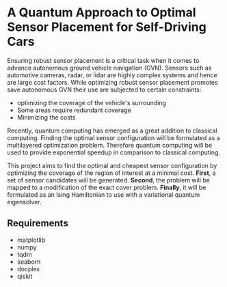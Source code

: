 # A Quantum Approach to Optimal Sensor Placement for Self-Driving Cars

Ensuring robust sensor placement is a critical task when it comes to advance autonomous ground vehicle navigation (GVN).
Sensors such as automotive cameras, radar, or lidar are highly complex systems and hence are large cost factors.
While optimizing robust sensor placement promotes save autonomous GVN their use are subjected to certain constraints:

- optimizing the coverage of the vehicle's surrounding
- Some areas require redundant coverage
- Minimizing the costs

Recently, quantum computing has emerged as a great addition to classical computing.
Finding the optimal sensor configuration will be formulated as a multilayered optimization problem.
Therefore quantum computing will be used to provide exponential speedup in comparison to classical computing.

This project aims to find the optimal and cheapest sensor configuration by optimizing the coverage of the region of interest at a minimal cost.
__First__, a set of sensor candidates will be generated.
__Second__, the problem will be mapped to a modification of the exact cover problem.
__Finally__, it will be formulated as an Ising Hamiltonian to use with a variational quantum eigensolver.


## Requirements

- matplotlib
- numpy
- tqdm
- seaborn
- docplex
- qiskit